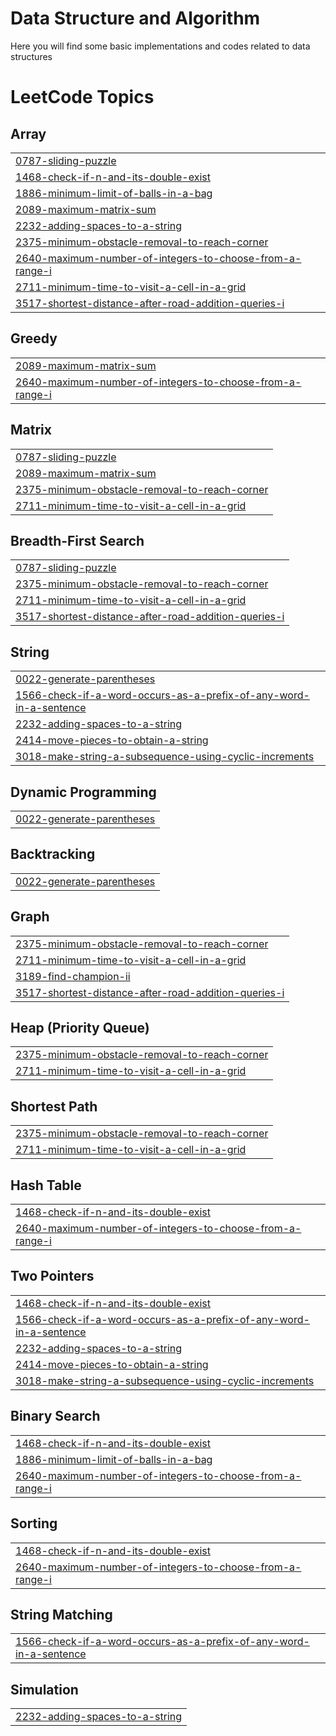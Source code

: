 # Data Structure and Algorithm
Here you will find some basic implementations and codes related to data structures

<!---LeetCode Topics Start-->
# LeetCode Topics
## Array
|  |
| ------- |
| [0787-sliding-puzzle](https://github.com/Abhinav-3009/DSA_Codes/tree/master/0787-sliding-puzzle) |
| [1468-check-if-n-and-its-double-exist](https://github.com/Abhinav-3009/DSA_Codes/tree/master/1468-check-if-n-and-its-double-exist) |
| [1886-minimum-limit-of-balls-in-a-bag](https://github.com/Abhinav-3009/DSA_Codes/tree/master/1886-minimum-limit-of-balls-in-a-bag) |
| [2089-maximum-matrix-sum](https://github.com/Abhinav-3009/DSA_Codes/tree/master/2089-maximum-matrix-sum) |
| [2232-adding-spaces-to-a-string](https://github.com/Abhinav-3009/DSA_Codes/tree/master/2232-adding-spaces-to-a-string) |
| [2375-minimum-obstacle-removal-to-reach-corner](https://github.com/Abhinav-3009/DSA_Codes/tree/master/2375-minimum-obstacle-removal-to-reach-corner) |
| [2640-maximum-number-of-integers-to-choose-from-a-range-i](https://github.com/Abhinav-3009/DSA_Codes/tree/master/2640-maximum-number-of-integers-to-choose-from-a-range-i) |
| [2711-minimum-time-to-visit-a-cell-in-a-grid](https://github.com/Abhinav-3009/DSA_Codes/tree/master/2711-minimum-time-to-visit-a-cell-in-a-grid) |
| [3517-shortest-distance-after-road-addition-queries-i](https://github.com/Abhinav-3009/DSA_Codes/tree/master/3517-shortest-distance-after-road-addition-queries-i) |
## Greedy
|  |
| ------- |
| [2089-maximum-matrix-sum](https://github.com/Abhinav-3009/DSA_Codes/tree/master/2089-maximum-matrix-sum) |
| [2640-maximum-number-of-integers-to-choose-from-a-range-i](https://github.com/Abhinav-3009/DSA_Codes/tree/master/2640-maximum-number-of-integers-to-choose-from-a-range-i) |
## Matrix
|  |
| ------- |
| [0787-sliding-puzzle](https://github.com/Abhinav-3009/DSA_Codes/tree/master/0787-sliding-puzzle) |
| [2089-maximum-matrix-sum](https://github.com/Abhinav-3009/DSA_Codes/tree/master/2089-maximum-matrix-sum) |
| [2375-minimum-obstacle-removal-to-reach-corner](https://github.com/Abhinav-3009/DSA_Codes/tree/master/2375-minimum-obstacle-removal-to-reach-corner) |
| [2711-minimum-time-to-visit-a-cell-in-a-grid](https://github.com/Abhinav-3009/DSA_Codes/tree/master/2711-minimum-time-to-visit-a-cell-in-a-grid) |
## Breadth-First Search
|  |
| ------- |
| [0787-sliding-puzzle](https://github.com/Abhinav-3009/DSA_Codes/tree/master/0787-sliding-puzzle) |
| [2375-minimum-obstacle-removal-to-reach-corner](https://github.com/Abhinav-3009/DSA_Codes/tree/master/2375-minimum-obstacle-removal-to-reach-corner) |
| [2711-minimum-time-to-visit-a-cell-in-a-grid](https://github.com/Abhinav-3009/DSA_Codes/tree/master/2711-minimum-time-to-visit-a-cell-in-a-grid) |
| [3517-shortest-distance-after-road-addition-queries-i](https://github.com/Abhinav-3009/DSA_Codes/tree/master/3517-shortest-distance-after-road-addition-queries-i) |
## String
|  |
| ------- |
| [0022-generate-parentheses](https://github.com/Abhinav-3009/DSA_Codes/tree/master/0022-generate-parentheses) |
| [1566-check-if-a-word-occurs-as-a-prefix-of-any-word-in-a-sentence](https://github.com/Abhinav-3009/DSA_Codes/tree/master/1566-check-if-a-word-occurs-as-a-prefix-of-any-word-in-a-sentence) |
| [2232-adding-spaces-to-a-string](https://github.com/Abhinav-3009/DSA_Codes/tree/master/2232-adding-spaces-to-a-string) |
| [2414-move-pieces-to-obtain-a-string](https://github.com/Abhinav-3009/DSA_Codes/tree/master/2414-move-pieces-to-obtain-a-string) |
| [3018-make-string-a-subsequence-using-cyclic-increments](https://github.com/Abhinav-3009/DSA_Codes/tree/master/3018-make-string-a-subsequence-using-cyclic-increments) |
## Dynamic Programming
|  |
| ------- |
| [0022-generate-parentheses](https://github.com/Abhinav-3009/DSA_Codes/tree/master/0022-generate-parentheses) |
## Backtracking
|  |
| ------- |
| [0022-generate-parentheses](https://github.com/Abhinav-3009/DSA_Codes/tree/master/0022-generate-parentheses) |
## Graph
|  |
| ------- |
| [2375-minimum-obstacle-removal-to-reach-corner](https://github.com/Abhinav-3009/DSA_Codes/tree/master/2375-minimum-obstacle-removal-to-reach-corner) |
| [2711-minimum-time-to-visit-a-cell-in-a-grid](https://github.com/Abhinav-3009/DSA_Codes/tree/master/2711-minimum-time-to-visit-a-cell-in-a-grid) |
| [3189-find-champion-ii](https://github.com/Abhinav-3009/DSA_Codes/tree/master/3189-find-champion-ii) |
| [3517-shortest-distance-after-road-addition-queries-i](https://github.com/Abhinav-3009/DSA_Codes/tree/master/3517-shortest-distance-after-road-addition-queries-i) |
## Heap (Priority Queue)
|  |
| ------- |
| [2375-minimum-obstacle-removal-to-reach-corner](https://github.com/Abhinav-3009/DSA_Codes/tree/master/2375-minimum-obstacle-removal-to-reach-corner) |
| [2711-minimum-time-to-visit-a-cell-in-a-grid](https://github.com/Abhinav-3009/DSA_Codes/tree/master/2711-minimum-time-to-visit-a-cell-in-a-grid) |
## Shortest Path
|  |
| ------- |
| [2375-minimum-obstacle-removal-to-reach-corner](https://github.com/Abhinav-3009/DSA_Codes/tree/master/2375-minimum-obstacle-removal-to-reach-corner) |
| [2711-minimum-time-to-visit-a-cell-in-a-grid](https://github.com/Abhinav-3009/DSA_Codes/tree/master/2711-minimum-time-to-visit-a-cell-in-a-grid) |
## Hash Table
|  |
| ------- |
| [1468-check-if-n-and-its-double-exist](https://github.com/Abhinav-3009/DSA_Codes/tree/master/1468-check-if-n-and-its-double-exist) |
| [2640-maximum-number-of-integers-to-choose-from-a-range-i](https://github.com/Abhinav-3009/DSA_Codes/tree/master/2640-maximum-number-of-integers-to-choose-from-a-range-i) |
## Two Pointers
|  |
| ------- |
| [1468-check-if-n-and-its-double-exist](https://github.com/Abhinav-3009/DSA_Codes/tree/master/1468-check-if-n-and-its-double-exist) |
| [1566-check-if-a-word-occurs-as-a-prefix-of-any-word-in-a-sentence](https://github.com/Abhinav-3009/DSA_Codes/tree/master/1566-check-if-a-word-occurs-as-a-prefix-of-any-word-in-a-sentence) |
| [2232-adding-spaces-to-a-string](https://github.com/Abhinav-3009/DSA_Codes/tree/master/2232-adding-spaces-to-a-string) |
| [2414-move-pieces-to-obtain-a-string](https://github.com/Abhinav-3009/DSA_Codes/tree/master/2414-move-pieces-to-obtain-a-string) |
| [3018-make-string-a-subsequence-using-cyclic-increments](https://github.com/Abhinav-3009/DSA_Codes/tree/master/3018-make-string-a-subsequence-using-cyclic-increments) |
## Binary Search
|  |
| ------- |
| [1468-check-if-n-and-its-double-exist](https://github.com/Abhinav-3009/DSA_Codes/tree/master/1468-check-if-n-and-its-double-exist) |
| [1886-minimum-limit-of-balls-in-a-bag](https://github.com/Abhinav-3009/DSA_Codes/tree/master/1886-minimum-limit-of-balls-in-a-bag) |
| [2640-maximum-number-of-integers-to-choose-from-a-range-i](https://github.com/Abhinav-3009/DSA_Codes/tree/master/2640-maximum-number-of-integers-to-choose-from-a-range-i) |
## Sorting
|  |
| ------- |
| [1468-check-if-n-and-its-double-exist](https://github.com/Abhinav-3009/DSA_Codes/tree/master/1468-check-if-n-and-its-double-exist) |
| [2640-maximum-number-of-integers-to-choose-from-a-range-i](https://github.com/Abhinav-3009/DSA_Codes/tree/master/2640-maximum-number-of-integers-to-choose-from-a-range-i) |
## String Matching
|  |
| ------- |
| [1566-check-if-a-word-occurs-as-a-prefix-of-any-word-in-a-sentence](https://github.com/Abhinav-3009/DSA_Codes/tree/master/1566-check-if-a-word-occurs-as-a-prefix-of-any-word-in-a-sentence) |
## Simulation
|  |
| ------- |
| [2232-adding-spaces-to-a-string](https://github.com/Abhinav-3009/DSA_Codes/tree/master/2232-adding-spaces-to-a-string) |
<!---LeetCode Topics End-->